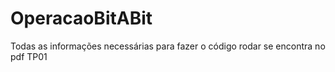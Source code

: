 # OperacaoBitABit

Todas as informações necessárias para fazer o código rodar se encontra no pdf TP01

